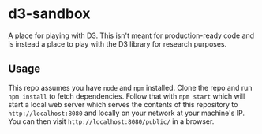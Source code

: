 # d3-sandbox
A place for playing with D3. This isn't meant for production-ready code and is instead a place to play with the D3 library for research purposes.

## Usage
This repo assumes you have `node` and `npm` installed. Clone the repo and run `npm install` to fetch dependencies. Follow that with `npm start` which will start a local web server which serves the contents of this repository to `http://localhost:8080` and locally on your network at your machine's IP. You can then visit `http://localhost:8080/public/` in a browser.
